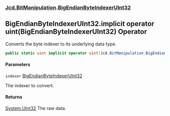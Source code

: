 ### [Jcd.BitManipulation](Jcd.BitManipulation.md 'Jcd.BitManipulation').[BigEndianByteIndexerUInt32](Jcd.BitManipulation.BigEndianByteIndexerUInt32.md 'Jcd.BitManipulation.BigEndianByteIndexerUInt32')

## BigEndianByteIndexerUInt32.implicit operator uint(BigEndianByteIndexerUInt32) Operator

Converts the byte indexer to its underlying data type.

```csharp
public static uint implicit operator uint(Jcd.BitManipulation.BigEndianByteIndexerUInt32 indexer);
```
#### Parameters

<a name='Jcd.BitManipulation.BigEndianByteIndexerUInt32.op_Implicituint(Jcd.BitManipulation.BigEndianByteIndexerUInt32).indexer'></a>

`indexer` [BigEndianByteIndexerUInt32](Jcd.BitManipulation.BigEndianByteIndexerUInt32.md 'Jcd.BitManipulation.BigEndianByteIndexerUInt32')

The indexer to convert.

#### Returns
[System.UInt32](https://docs.microsoft.com/en-us/dotnet/api/System.UInt32 'System.UInt32')
The raw data.